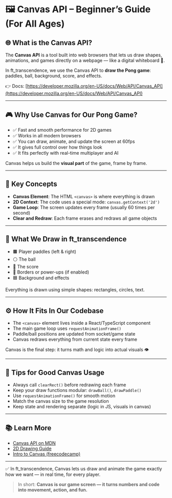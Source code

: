 # 🖼️ Canvas API – Beginner’s Guide (For All Ages)

## 🌐 What is the Canvas API?

The **Canvas API** is a tool built into web browsers that lets us draw shapes, animations, and games directly on a webpage — like a digital whiteboard 🎨.

In ft_transcendence, we use the Canvas API to **draw the Pong game**: paddles, ball, background, score, and effects.

👉 Docs: [https://developer.mozilla.org/en-US/docs/Web/API/Canvas_API](https://developer.mozilla.org/en-US/docs/Web/API/Canvas_API)

---

## 🎮 Why Use Canvas for Our Pong Game?

- ✅ Fast and smooth performance for 2D games  
- ✅ Works in all modern browsers  
- ✅ You can draw, animate, and update the screen at 60fps  
- ✅ It gives full control over how things look  
- ✅ It fits perfectly with real-time multiplayer and AI  

Canvas helps us build the **visual part** of the game, frame by frame.

---

## 🧠 Key Concepts

- **Canvas Element**: The HTML `<canvas>` is where everything is drawn  
- **2D Context**: The code uses a special mode: `canvas.getContext('2d')`  
- **Game Loop**: The screen updates every frame (usually 60 times per second)  
- **Clear and Redraw**: Each frame erases and redraws all game objects  

---

## 🧱 What We Draw in ft_transcendence

- 🟫 Player paddles (left & right)  
- ⚪ The ball  
- 🧮 The score  
- 🔲 Borders or power-ups (if enabled)  
- 🟦 Background and effects  

Everything is drawn using simple shapes: rectangles, circles, text.

---

## ⚙️ How It Fits In Our Codebase

- The `<canvas>` element lives inside a React/TypeScript component  
- The main game loop uses `requestAnimationFrame()`  
- Paddle/ball positions are updated from socket/game state  
- Canvas redraws everything from current state every frame  

Canvas is the final step: it turns math and logic into actual visuals 👁️

---

## 🧪 Tips for Good Canvas Usage

- Always call `clearRect()` before redrawing each frame  
- Keep your draw functions modular: `drawBall()`, `drawPaddle()`  
- Use `requestAnimationFrame()` for smooth motion  
- Match the canvas size to the game resolution  
- Keep state and rendering separate (logic in JS, visuals in canvas)  

---

## 📚 Learn More

- [Canvas API on MDN](https://developer.mozilla.org/en-US/docs/Web/API/Canvas_API)  
- [2D Drawing Guide](https://developer.mozilla.org/en-US/docs/Web/API/CanvasRenderingContext2D)  
- [Intro to Canvas (freecodecamp)](https://www.freecodecamp.org/news/how-to-use-the-html5-canvas/)  

---

✅ In ft_transcendence, Canvas lets us draw and animate the game exactly how we want — in real time, for every player.

> In short: **Canvas is our game screen — it turns numbers and code into movement, action, and fun.**
